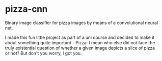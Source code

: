 # pizza-cnn
Binary image classifier for pizza images by means of a convolutional neural net. 

I made this fun little project as part of a uni course and decided to make it about something quite important - Pizza. I mean who else did not face the truly existential question of whether a given image depicts a slice of pizza or not? But don't you worry, I got you. 
